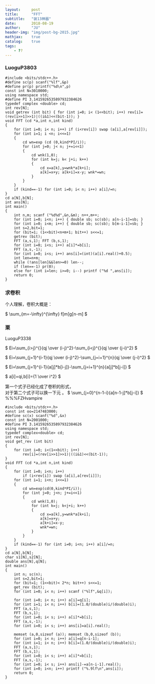 ```yaml
---
layout:     post
title:      "FFT"
subtitle:   "装13神器"
date:       2018-08-19
author:     "JU"
header-img: "img/post-bg-2015.jpg"
mathjax:    true
catalog:    true
tags:
    - ??
---
```


### LuoguP3803

    #include <bits/stdc++.h>
    #define sc(p) scanf("%lf",&p)
    #define pr(p) printf("%d\n",p)
    const int N=3010000;
    using namespace std;
    #define PI 3.1415926535897932384626
    typedef complex <double> cd;
    int rev[N];
    void getrev (int bit) { for (int i=0; i< (1<<bit); i++) rev[i]=(rev[i>>1]>>1)|((i&1)<<(bit-1)); }
    void FFT (cd *a,int n,int kind)
    {
        for (int i=0; i< n; i++) if (i<rev[i]) swap (a[i],a[rev[i]]);
        for (int i=1; i <n; i<<=1)
        {
            cd wn=exp (cd (0,kind*PI/i));
            for (int j=0; j< n; j+=i<<1)
            {
                cd wnk(1,0);
                for (int k=j; k< j+i; k++)
                {
                    cd x=a[k],y=wnk*a[k+i];
                    a[k]=x+y; a[k+i]=x-y; wnk*=wn;
                }
            }
        }
        if (kind==-1) for (int i=0; i< n; i++) a[i]/=n;
    }
    cd a[N],b[N];
    int ans[N];
    int main()
    {
        int n,m; scanf ("%d%d",&n,&m); n++,m++;
        for (int i=0; i<n; i++) { double sb; sc(sb); a[n-i-1]=sb; }
        for (int i=0; i<m; i++) { double sb; sc(sb); b[m-i-1]=sb; }
        int s=2,bit=1;
        for (bit=1; (1<<bit)<n+m+1; bit++) s<<=1;
        getrev (bit);
        FFT (a,s,1); FFT (b,s,1);
        for (int i=0; i<s; i++) a[i]*=b[i];
        FFT (a,s,-1);
        for (int i=0; i<s; i++) ans[i]=(int)(a[i].real()+0.5);
        int len=n+m;
        while (!ans[len]&&len>=0) len--;
        if (len==-1) pr(0);
        else for (int i=len; i>=0; i--) printf ("%d ",ans[i]);
        return 0;
    }

### 求卷积
个人理解，卷积大概是：  

$
\sum_{m=-\infty}^{\infty} f[m]g[n-m]
$

### 栗
LuoguP3338

$
Ei=\sum_{i>j}^{}{qj \over (i-j)^2}-\sum_{i<j}^{}{qj \over (j-i)^2}
$

$
Ei=\sum_{j=1}^{i-1}{qj \over (i-j)^2}-\sum_{j=i+1}^{n}{qj \over (j-i)^2}
$

$
Ei=\sum_{j=1}^{i-1}{a[j]*b[i-j]}-\sum_{j=i+1}^{n}{a[j]*b[j-i]}
$

$
a[i]=qi,b[i]={1 \over i^2}
$

第一个式子已经化成了卷积的形式，  
对于第二个式子可以换一下元 。
$
\sum_{j=0}^{n-1-i}{a[n-1-j]*b[j-i]}
$
%%%FZHvampire

    #include <bits/stdc++.h>
    const int oo=2147483000;
    #define sc(x) scanf("%d",&x)
    const int N=2001000;
    #define PI 3.1415926535897932384626
    using namespace std;
    typedef complex<double> cd;
    int rev[N];
    void get_rev (int bit)
    {
        for (int i=0; i<(1<<bit); i++)
            rev[i]=(rev[i>>1]>>1)|((i&1)<<(bit-1));
    }
    void FFT (cd *a,int n,int kind)
    {
        for (int i=0; i<n; i++)
            if (i<rev[i]) swap (a[i],a[rev[i]]);
        for (int i=1; i<n; i<<=1)
        {
            cd wn=exp(cd(0,kind*PI/i));
            for (int j=0; j<n; j+=i<<1)
            {
                cd wnk(1,0);
                for (int k=j; k<j+i; k++)
                {
                    cd x=a[k],y=wnk*a[k+i];
                    a[k]=x+y;
                    a[k+i]=x-y;
                    wnk*=wn;
                }
            }
        }
        if (kind==-1) for (int i=0; i<n; i++) a[i]/=n;
    }
    cd a[N],b[N];
    char s1[N],s2[N];
    double ans[N],q[N];
    int main()
    {
        int n; sc(n);
        int s=2,bit=1;
        for (bit=1; (1<<bit)< 2*n; bit++) s<<=1;
        get_rev (bit);
        for (int i=0; i< n; i++) scanf ("%lf",&q[i]);

        for (int i=0; i< n; i++) a[i]=q[i];
        for (int i=1; i< n; i++) b[i]=(1.0/(double)i/(double)i);
        FFT (a,s,1);
        FFT (b,s,1);
        for (int i=0; i< s; i++) a[i]*=b[i];
        FFT (a,s,-1);
        for (int i=0; i< s; i++) ans[i]=a[i].real();

        memset (a,0,sizeof (a)); memset (b,0,sizeof (b));
        for (int i=0; i< n; i++) a[i]=q[n-i-1];
        for (int i=1; i< n; i++) b[i]=(1.0/(double)i/(double)i);
        FFT (a,s,1);
        FFT (b,s,1);
        for (int i=0; i< s; i++) a[i]*=b[i];
        FFT (a,s,-1);
        for (int i=0; i< s; i++) ans[i]-=a[n-i-1].real();
        for (int i=0; i<n; i++) printf ("%.9lf\n",ans[i]);
        return 0;
    }
